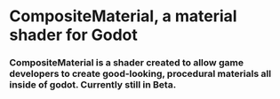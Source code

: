 # CompositeMaterial, a material shader for Godot
### CompositeMaterial is a shader created to allow game developers to create good-looking, procedural materials all inside of godot. Currently still in Beta.
